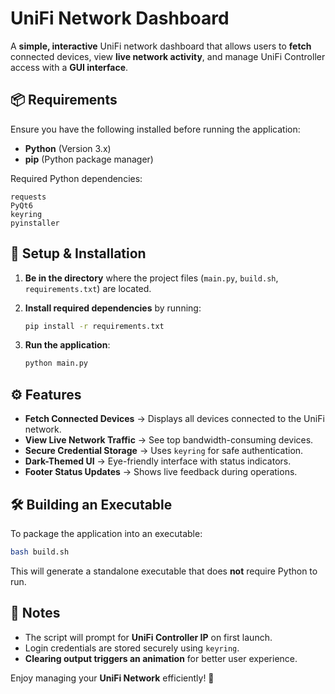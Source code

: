 # UniFi Network Dashboard

A **simple, interactive** UniFi network dashboard that allows users to **fetch** connected devices, view **live network activity**, and manage UniFi Controller access with a **GUI interface**.

## 📦 Requirements
Ensure you have the following installed before running the application:

- **Python** (Version 3.x)
- **pip** (Python package manager)

Required Python dependencies:

```
requests
PyQt6
keyring
pyinstaller
```

## 🚀 Setup & Installation
1. **Be in the directory** where the project files (`main.py`, `build.sh`, `requirements.txt`) are located.
2. **Install required dependencies** by running:

   ```bash
   pip install -r requirements.txt
   ```

3. **Run the application**:

   ```bash
   python main.py
   ```

## ⚙️ Features
- **Fetch Connected Devices** → Displays all devices connected to the UniFi network.
- **View Live Network Traffic** → See top bandwidth-consuming devices.
- **Secure Credential Storage** → Uses `keyring` for safe authentication.
- **Dark-Themed UI** → Eye-friendly interface with status indicators.
- **Footer Status Updates** → Shows live feedback during operations.

## 🛠️ Building an Executable
To package the application into an executable:

```bash
bash build.sh
```

This will generate a standalone executable that does **not** require Python to run.

## 📌 Notes
- The script will prompt for **UniFi Controller IP** on first launch.
- Login credentials are stored securely using `keyring`.
- **Clearing output triggers an animation** for better user experience.

Enjoy managing your **UniFi Network** efficiently! 🚀

